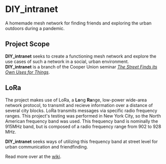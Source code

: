 # DIY_intranet
A homemade mesh network for finding friends and exploring the urban outdoors during a pandemic.

## Project Scope
**DIY_intranet** seeks to create a functioning mesh network and explore the use cases of such a network in a social, urban environment.  
**DIY_intranet** is a branch of the Cooper Union seminar [_The Street Finds its Own Uses for Things_](https://en.wikipedia.org/wiki/Street).

## LoRa
The project makes use of LoRa, a **Lo**ng **Ra**nge, low-power wide-area network protocol, to transmit and recieve information over a distance of several city blocks. LoRa transmits messages via specific radio frequency ranges. This project's testing was performed in New York City, so the North American frequency band was used. This frequency band is nominally the 915MHz band, but is composed of a radio frequency range from 902 to 928 MHz.  

**DIY_intranet** seeks ways of utilizing this frequency band at street level for urban communication and friendfinding.

Read more over at the [wiki](https://github.com/dailybicycle/diy_intranet/wiki).
